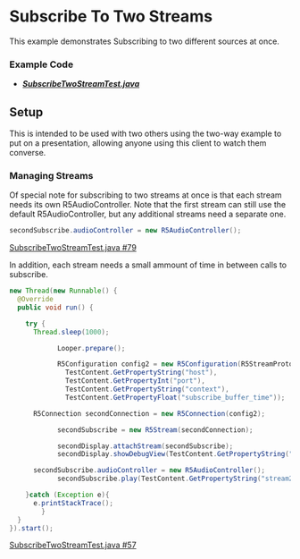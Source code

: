 # Subscribe To Two Streams

This example demonstrates Subscribing to two different sources at once.

### Example Code

- ***[SubscribeTwoStreamTest.java](SubscribeTwoStreamTest.java)***

## Setup

This is intended to be used with two others using the two-way example to put on a presentation, allowing anyone using this client to watch them converse.

### Managing Streams

Of special note for subscribing to two streams at once is that each stream needs its own R5AudioController. Note that the first stream can still use the default R5AudioController, but any additional streams need a separate one.

```Java
secondSubscribe.audioController = new R5AudioController();
```

[SubscribeTwoStreamTest.java #79](SubscribeTwoStreamTest.java#L79)

In addition, each stream needs a small ammount of time in between calls to subscribe.

```Java
new Thread(new Runnable() {
  @Override
  public void run() {

    try {
      Thread.sleep(1000);

            Looper.prepare();

            R5Configuration config2 = new R5Configuration(R5StreamProtocol.RTSP,
              TestContent.GetPropertyString("host"),
              TestContent.GetPropertyInt("port"),
              TestContent.GetPropertyString("context"),
              TestContent.GetPropertyFloat("subscribe_buffer_time"));

      R5Connection secondConnection = new R5Connection(config2);

            secondSubscribe = new R5Stream(secondConnection);

            secondDisplay.attachStream(secondSubscribe);
            secondDisplay.showDebugView(TestContent.GetPropertyString("debug_view").equals("true"));

      secondSubscribe.audioController = new R5AudioController();
            secondSubscribe.play(TestContent.GetPropertyString("stream2"));

    }catch (Exception e){
      e.printStackTrace();
        }
  }
}).start();
```

[SubscribeTwoStreamTest.java #57](SubscribeTwoStreamTest.java#L57)